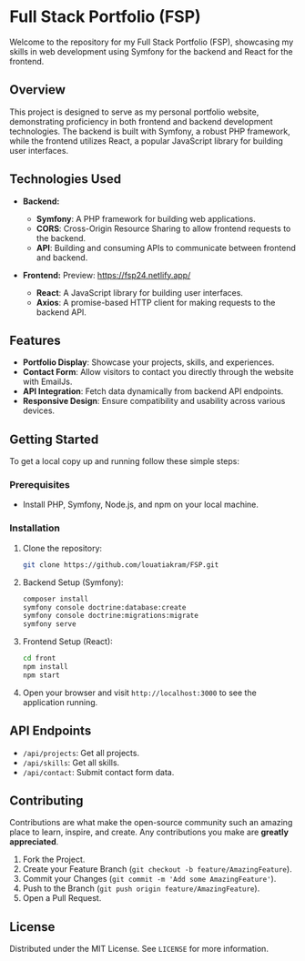 # Full Stack Portfolio (FSP)

Welcome to the repository for my Full Stack Portfolio (FSP), showcasing my skills in web development using Symfony for the backend and React for the frontend.

## Overview

This project is designed to serve as my personal portfolio website, demonstrating proficiency in both frontend and backend development technologies. The backend is built with Symfony, a robust PHP framework, while the frontend utilizes React, a popular JavaScript library for building user interfaces.

## Technologies Used

- **Backend:**
  - **Symfony**: A PHP framework for building web applications.
  - **CORS**: Cross-Origin Resource Sharing to allow frontend requests to the backend.
  - **API**: Building and consuming APIs to communicate between frontend and backend.
  
- **Frontend:**  Preview: https://fsp24.netlify.app/
  - **React**: A JavaScript library for building user interfaces.
  - **Axios**: A promise-based HTTP client for making requests to the backend API.

## Features
- **Portfolio Display**: Showcase your projects, skills, and experiences.
- **Contact Form**: Allow visitors to contact you directly through the website with EmailJs.
- **API Integration**: Fetch data dynamically from backend API endpoints.
- **Responsive Design**: Ensure compatibility and usability across various devices.

## Getting Started

To get a local copy up and running follow these simple steps:

### Prerequisites

- Install PHP, Symfony, Node.js, and npm on your local machine.

### Installation

1. Clone the repository:
   ```sh
   git clone https://github.com/louatiakram/FSP.git
   ```
   
2. Backend Setup (Symfony):
   ```sh
   composer install
   symfony console doctrine:database:create
   symfony console doctrine:migrations:migrate
   symfony serve
   ```

3. Frontend Setup (React):
   ```sh
   cd front
   npm install
   npm start
   ```

4. Open your browser and visit `http://localhost:3000` to see the application running.

## API Endpoints

- `/api/projects`: Get all projects.
- `/api/skills`: Get all skills.
- `/api/contact`: Submit contact form data.

## Contributing

Contributions are what make the open-source community such an amazing place to learn, inspire, and create. Any contributions you make are **greatly appreciated**.

1. Fork the Project.
2. Create your Feature Branch (`git checkout -b feature/AmazingFeature`).
3. Commit your Changes (`git commit -m 'Add some AmazingFeature'`).
4. Push to the Branch (`git push origin feature/AmazingFeature`).
5. Open a Pull Request.

## License

Distributed under the MIT License. See `LICENSE` for more information.
